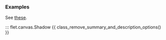 ### Examples

See [these](index.md#examples).

::: flet.canvas.Shadow
{{ class_remove_summary_and_description_options() }}
